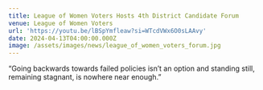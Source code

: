 ```yaml
---
title: League of Women Voters Hosts 4th District Candidate Forum
venue: League of Women Voters
url: 'https://youtu.be/lBSpYmfleaw?si=WTcdVWx6O0sLAAvy'
date: 2024-04-13T04:00:00.000Z
image: /assets/images/news/league_of_women_voters_forum.jpg
---
```


“Going backwards towards failed policies isn’t an option and standing still, remaining stagnant, is nowhere near enough.”
